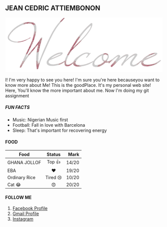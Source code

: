## JEAN CEDRIC ATTIEMBONON
![not found](https://github.com/JeanCedricATT/JeanCedricATT.github.io/blob/master/images/wel3.gif)

I! I'm very happy to see you here! I'm sure you're here becauseyou want to know more about Me! This is the goodPlace. It's my personal web site! Here, You'll know the more important about me. Now I'm doing my git assignment

##### FUN FACTS

  * Music: Nigerian Music first
  * Football: Fall in love with Barcelona
  * Sleep: That's important for recovering energy

#### FOOD 

| Food          | Status        | Mark  |
| ------------- |:-------------:| -----:|
| GHANA JOLLOF  | Top :+1:      | 14/20 |
| EBA           | :heart:       | 19/20 |
| Ordinary Rice | Tired :cry:   | 10/20 |
| Cat :joy:     | :heart_eyes:  | 20/20 |


#### FOLLOW ME

1. [Facebook Profile](https://www.facebook.com/berenger.attiembonon)
2. [Gmail Profile](https://plus.google.com/u/0/+JeanC%C3%A9dricAttiembonon) 
3. [Instagram](https://www.instagram.com/jeancedric.a/)

